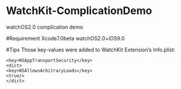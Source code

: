 # WatchKit-ComplicationDemo
watchOS2.0 complication demo

#Requirement
Xcode7.0beta
watchOS2.0+iOS9.0

#Tips
Those key-values were added to WatchKit Extension’s Info.plist:
``` 
<key>NSAppTransportSecurity</key>
<dict>
<key>NSAllowsArbitraryLoads</key>
<true/>
</dict>
``` 
